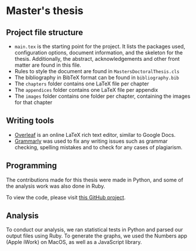 # Master's thesis

## Project file structure

- `main.tex` is the starting point for the project. It lists the packages used, configuration options, document information, and the skeleton for the thesis. Additionally, the abstract, acknowledgements and other front matter are found in this file.
- Rules to style the document are found in `MastersDoctoralThesis.cls`
- The bibliography in BibTeX format can be found in `bibliography.bib`
- The `chapters` folder contains one LaTeX file per chapter
- The `appendices` folder contains one LaTeX file per appendix
- The `images` folder contains one folder per chapter, containing the images for that chapter

## Writing tools
- [Overleaf](https://www.overleaf.com/) is an online LaTeX rich text editor, similar to Google Docs.
- [Grammarly](https://www.grammarly.com) was used to fix any writing issues such as grammar checking, spelling mistakes and to check for any cases of plagiarism.

## Programming
The contributions made for this thesis were made in Python, and some of the analysis work was also done in Ruby.

To view the code, please visit [this GitHub project](https://github.com/SeanLF/scikit-multiflow).

## Analysis
To conduct our analysis, we ran statistical tests in Python and parsed our output files using Ruby. To generate the graphs, we used the Numbers app (Apple iWork) on MacOS, as well as a JavaScript library.